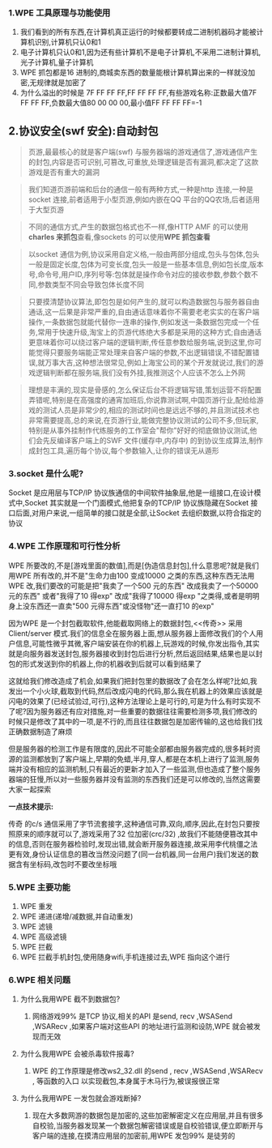 ### 1.WPE 工具原理与功能使用

1. 我们看到的所有东西,在计算机真正运行的时候都要转成二进制机器码才能被计算机识别,计算机只认0和1
2. 电子计算机只认0和1,因为还有些计算机不是电子计算机,不采用二进制计算机,光子计算机,量子计算机
3. WPE 抓包都是16 进制的,商城卖东西的数量能根计算机算出来的一样就没加密,无规律就是加密了
4. 为什么溢出的时候是 7F FF FF FF,FF FF FF FF,有些游戏名称:正数最大值7F FF FF FF,负数最大值80 00 00 00,最小值FF FF FF FF=-1

## 2.协议安全(swf 安全):自动封包

> 页游,最最核心的就是客户端(swf) 与服务器端的游戏通信了,游戏通信产生的封包,内容是否可识别,可篡改,可重放,处理逻辑是否有漏洞,都决定了这款游戏是否有重大的漏洞

> 我们知道页游前端和后台的通信一般有两种方式,一种是http 连接,一种是socket 连接,前者适用于小型页游,例如内嵌在QQ 平台的QQ农场,后者适用于大型页游

> 不同的通信方式,产生的数据包格式也不一样,像HTTP AMF 的可以使用**charles 来抓包**查看,像sockets 的可以使用**WPE 抓包查看**

> 以socket 通信为例,协议采用自定义格,一般由两部分组成,包头与包体,包头一般是固定长度,包体为可变长度,包头一般是一些基本信息,例如包长度,版本号,命令号,用户ID,序列号等:包体就是操作命令对应的接收参数,参数个数不同,参数类型不同会导致包体长度不同

> 只要摸清楚协议算法,即包包是如何产生的,就可以构造数据包与服务器自由通话,这一后果是非常严重的,自由通话意味着你不需要老老实实的在客户端操作,一条数据包就能代替你一连串的操作,例如发送一条数据包完成一个任务,常用于快速升级,淘宝上的页游代练绝大多都是采用的这种方式;自由通话更意味着你可以绕过客户端的逻辑判断,传任意参数给服务端,说到这里,你可能觉得只要服务端能正常处理来自客户端的参数,不出逻辑错误,不错配置错误,就万事大吉,这种想法很常见,例如上海宝公司的某个开发就说过,我们的游戏逻辑判断都在服务端,我们没有外挂,我推测这个人应该不怎么上外网

> 理想是丰满的,现实是骨感的,怎么保证后台不将逻辑写错,策划运营不将配置弄错呢,特别是在高强度的通宵加班后,你说靠测试啊,中国页游行业,配给给游戏的测试人员是非常少的,相应的测试时间也是远远不够的,并且测试技术也非常需要提高,总的来说,在页游行业,能做完整协议测试的公司不多,但玩家,特别是从事外挂制作代练服务的工作室会"帮你"好好的彻底做协议测试,他们会先反编译客户端上的SWF 文件(缓存中,内存中) 的到协议生成算法,制作成封包工具,遍历每个协议,每个参数输入,让你的错误无从遁形

### 3.socket 是什么呢?

Socket 是应用层与TCP/IP 协议族通信的中间软件抽象层,他是一组接口,在设计模式中,Socket 其实就是一个门面模式,他把复杂的TCP/IP 协议族隐藏在Socket 接口后面,对用户来说,一组简单的接口就是全部,让Socket 去组织数据,以符合指定的协议

### 4.WPE 工作原理和可行性分析

WPE 所要改的,不是[游戏里面的数值],而是[伪造信息封包],什么意思呢?就是我们用WPE 所有改的,并不是"生命力由100 变成10000 之类的东西,这种东西无法用WPE 改,我们要改的可能是把"我卖了一个500 元的东西" 改成我卖了一个50000 元的东西" 或者"我得了10 得exp" 改成"我得了10000 得exp "之类得,或者是明明身上没东西还一直卖"500 元得东西"或没怪物"还一直打10 的exp"

因为WPE 是一个封包截取软件,他能截取网络上的数据封包,<<传奇>> 采用Client/server 模式.我们的信息全在服务器上面,想从服务器上面修改我们的个人用户信息,可能性微乎其微,客户端安装在你的机器上,玩游戏的时候,你发出指令,其实就是向服务器发送封包,服务器接收到封包后进行分析,然后返回结果,结果也是以封包的形式发送到你的机器上,你的机器收到后就可以看到结果了

这就给我们修改造成了机会,如果我们把封包里的数据改了会在怎么样呢?比如,我发出一个小火球,截取到代码,然后改成闪电的代码,那么我在机器上的效果应该就是闪电的效果了(已经试验过,可行),这种方法理论上是可行的,可是为什么有时实现不了呢?因为服务器还有应对措施,对一些重要的数据往往需要检测多项,我们修改的时候只是修改了其中的一项,是不行的,而且往往数据包是加密传输的,这也给我们找正确数据制造了麻烦

但是服务器的检测工作是有限度的,因此不可能全部都由服务器完成的,很多耗时资源的监测都放到了客户端上,早期的免蜡,半月,穿人,都是在本机上进行了监测,服务端并没有相应的监测机制,只有最近的更新才加入了一些监测,但也造成了整个服务器端的狂慢,所以对一些服务器并没有监测的东西我们还是可以修改的,当然这需要大家一起探索

**一点技术提示:**

传奇 的c/s 通信采用了字节流套接字,这种通信可靠,双向,顺序,因此,在封包只要按照原来的顺序就可以了,游戏采用了32 位加密(crc/32) ,故我们不能随便篡改其中的信息,否则在服务器检验时,发现出错,就会断开服务器连接,故采用李代桃僵之法更有效,身份认证信息的篡改当然没问题了(同一台机器,同一台用户)我们发送的数据含有坐标码,改包时不要改坐标哦

### 5.WPE 主要功能

1. WPE 重发
2. WPE 递进(递增/减数据,并自动重发)
3. WPE 滤镜
4. WPE 高级滤镜
5. WPE 拦截
6. WPE 拦截手机封包,使用随身wifi,手机连接过去,WPE 指向这个进行

### 6.WPE 相关问题

1. 为什么我用WPE 截不到数据包?

   1. 网络游戏99% 是TCP 协议,相关的API 是send, recv ,WSASend ,WSARecv ,如果客户端对这些API 的地址进行监测和设防,WPE 就会被发现而无效

2. 为什么我用WPE 会被杀毒软件报毒?

   1. WPE 的工作原理是修改ws2_32.dll 的send , recv ,WSASend ,WSARecv , 等函数的入口 以实现截包,本身属于木马行为,被误报很正常

3. 为什么我用WPE 一发包就会游戏断掉?

   1. 现在大多数网游的数据包是加密的,这些加密解密定义在应用层,并且有很多自校验,当服务器发现某一个数据包解密错误或是自校验错误,便立即断开与客户端的连接,在摸清应用层的加密前,用WPE 发包99% 是徒劳的

   